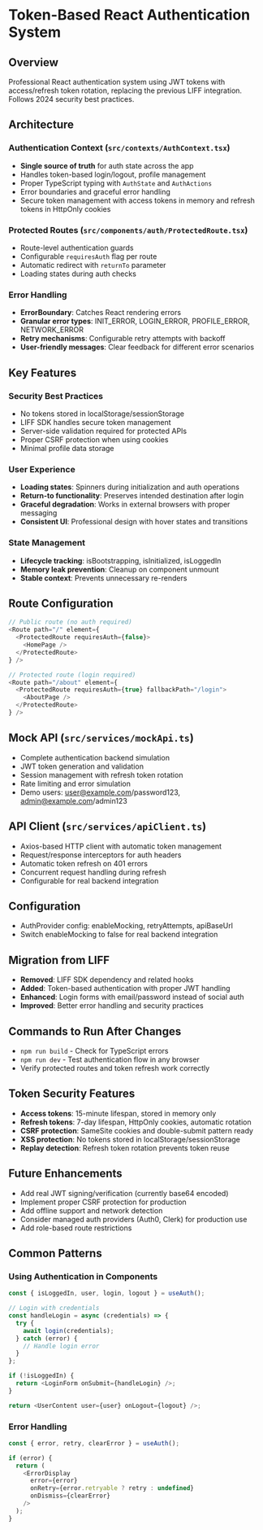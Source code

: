 # Token-Based React Authentication System

## Overview
Professional React authentication system using JWT tokens with access/refresh token rotation, replacing the previous LIFF integration. Follows 2024 security best practices.

## Architecture

### Authentication Context (`src/contexts/AuthContext.tsx`)
- **Single source of truth** for auth state across the app
- Handles token-based login/logout, profile management
- Proper TypeScript typing with `AuthState` and `AuthActions`
- Error boundaries and graceful error handling
- Secure token management with access tokens in memory and refresh tokens in HttpOnly cookies

### Protected Routes (`src/components/auth/ProtectedRoute.tsx`)
- Route-level authentication guards
- Configurable `requiresAuth` flag per route
- Automatic redirect with `returnTo` parameter
- Loading states during auth checks

### Error Handling
- **ErrorBoundary**: Catches React rendering errors
- **Granular error types**: INIT_ERROR, LOGIN_ERROR, PROFILE_ERROR, NETWORK_ERROR
- **Retry mechanisms**: Configurable retry attempts with backoff
- **User-friendly messages**: Clear feedback for different error scenarios

## Key Features

### Security Best Practices
- No tokens stored in localStorage/sessionStorage
- LIFF SDK handles secure token management
- Server-side validation required for protected APIs
- Proper CSRF protection when using cookies
- Minimal profile data storage

### User Experience
- **Loading states**: Spinners during initialization and auth operations
- **Return-to functionality**: Preserves intended destination after login
- **Graceful degradation**: Works in external browsers with proper messaging
- **Consistent UI**: Professional design with hover states and transitions

### State Management
- **Lifecycle tracking**: isBootstrapping, isInitialized, isLoggedIn
- **Memory leak prevention**: Cleanup on component unmount
- **Stable context**: Prevents unnecessary re-renders

## Route Configuration

```typescript
// Public route (no auth required)
<Route path="/" element={
  <ProtectedRoute requiresAuth={false}>
    <HomePage />
  </ProtectedRoute>
} />

// Protected route (login required)
<Route path="/about" element={
  <ProtectedRoute requiresAuth={true} fallbackPath="/login">
    <AboutPage />
  </ProtectedRoute>
} />
```

## Mock API (`src/services/mockApi.ts`)
- Complete authentication backend simulation
- JWT token generation and validation
- Session management with refresh token rotation
- Rate limiting and error simulation
- Demo users: user@example.com/password123, admin@example.com/admin123

## API Client (`src/services/apiClient.ts`)
- Axios-based HTTP client with automatic token management
- Request/response interceptors for auth headers
- Automatic token refresh on 401 errors
- Concurrent request handling during refresh
- Configurable for real backend integration

## Configuration
- AuthProvider config: enableMocking, retryAttempts, apiBaseUrl
- Switch enableMocking to false for real backend integration

## Migration from LIFF
- **Removed**: LIFF SDK dependency and related hooks
- **Added**: Token-based authentication with proper JWT handling
- **Enhanced**: Login forms with email/password instead of social auth
- **Improved**: Better error handling and security practices

## Commands to Run After Changes
- `npm run build` - Check for TypeScript errors
- `npm run dev` - Test authentication flow in any browser
- Verify protected routes and token refresh work correctly

## Token Security Features
- **Access tokens**: 15-minute lifespan, stored in memory only
- **Refresh tokens**: 7-day lifespan, HttpOnly cookies, automatic rotation
- **CSRF protection**: SameSite cookies and double-submit pattern ready
- **XSS protection**: No tokens stored in localStorage/sessionStorage
- **Replay detection**: Refresh token rotation prevents token reuse

## Future Enhancements
- Add real JWT signing/verification (currently base64 encoded)
- Implement proper CSRF protection for production
- Add offline support and network detection
- Consider managed auth providers (Auth0, Clerk) for production use
- Add role-based route restrictions

## Common Patterns

### Using Authentication in Components
```typescript
const { isLoggedIn, user, login, logout } = useAuth();

// Login with credentials
const handleLogin = async (credentials) => {
  try {
    await login(credentials);
  } catch (error) {
    // Handle login error
  }
};

if (!isLoggedIn) {
  return <LoginForm onSubmit={handleLogin} />;
}

return <UserContent user={user} onLogout={logout} />;
```

### Error Handling
```typescript
const { error, retry, clearError } = useAuth();

if (error) {
  return (
    <ErrorDisplay 
      error={error} 
      onRetry={error.retryable ? retry : undefined}
      onDismiss={clearError}
    />
  );
}
```